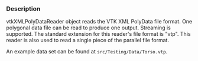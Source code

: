 ### Description

vtkXMLPolyDataReader object reads the VTK XML PolyData file format. One polygonal data file can be read to produce one output. Streaming is supported. The standard extension for this reader's file format is "vtp". This reader is also used to read a single piece of the parallel file format.

An example data set can be found at `src/Testing/Data/Torso.vtp`.
